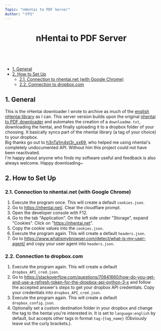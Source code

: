 ```yaml
---
Topic: "nHentai to PDF Server"
Author: "구FS"
---
```

<link href="./doc_templates/md_style.css" rel="stylesheet"></link>
<body>

# <p style="text-align: center">nHentai to PDF Server</p>
<br>
<br>

- [1. General](#1-general)
- [2. How to Set Up](#2-how-to-set-up)
  - [2.1. Connection to nhentai.net (with Google Chrome)](#21-connection-to-nhentainet-with-google-chrome)
  - [2.2. Connection to dropbox.com](#22-connection-to-dropboxcom)

## 1. General

This is the nHentai downloader I wrote to archive as much of the [english nHentai library](https://nhentai.net/language/english/popular) as I can. This server version builds upon the original [nhentai to PDF downloader](https://github.com/9-FS/2021-11-15-nHentai-to-PDF) and automates the creation of a `downloadme.txt`, downloading the hentai, and finally uploading it to a dropbox folder of your choosing. It basically syncs part of the nhentai library (a tag of your choice) to your dropbox.  
Big thanks go out to [h3nTa1m4st3r_xx69](https://github.com/sam-k0), who helped me using nhentai's completely undocumented API. Without him this project could not have been reactivated.  
I'm happy about anyone who finds my software useful and feedback is also always welcome. Happy downloading~

## 2. How to Set Up
### 2.1. Connection to nhentai.net (with Google Chrome)

1. Execute the program once. This will create a default `cookies.json`.
1. Go to https://nhentai.net/. Clear the cloudflare prompt.
1. Open the developer console with F12.
1. Go to the tab "Application". On the left side under "Storage", expand "Cookies". Click on "https://nhentai.net".
1. Copy the cookie values into the `cookies.json`.
1. Execute the program again. This will create a default `headers.json`.
1. Go to https://www.whatismybrowser.com/detect/what-is-my-user-agent/ and copy your user agent into `headers.json`.

### 2.2. Connection to dropbox.com
1. Execute the program again. This will create a default `dropbox_API_cred.json`.
1. Go to https://stackoverflow.com/questions/70641660/how-do-you-get-and-use-a-refresh-token-for-the-dropbox-api-python-3-x and follow the accepted answer's steps to get your dropbox API credentials. Copy your credentials into `dropbox_API_cred.json`.
1. Execute the program again. This will create a default `dropbox_config.json`.
1. Optionally set a custom destination folder in your dropbox and change the tag to the hentai you're interested in. It is set to `language:english` by default, but accepts other tags in format `tag:{tag_name}` (Obviously leave out the curly brackets.).

</body>